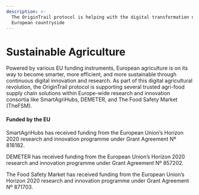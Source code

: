 ```yaml
---
description: >-
  The OriginTrail protocol is helping with the digital transformation of the
  European countryside
---
```


# Sustainable Agriculture

Powered by various EU funding instruments, European agriculture is on its way to become smarter, more efficient, and more sustainable through continuous digital innovation and research. As part of this digital agricultural revolution, the OriginTrail protocol is supporting several trusted agri-food supply chain solutions within Europe-wide research and innovation consortia like SmartAgriHubs, DEMETER, and The Food Safety Market (TheFSM).

#### Funded by the EU

SmartAgriHubs has received funding from the European Union’s Horizon 2020 research and innovation programme under Grant Agreement Nº 818182.

DEMETER has received funding from the European Union’s Horizon 2020 research and innovation programme under Grant Agreement Nº 857202.

The Food Safety Market has received funding from the European Union’s Horizon 2020 research and innovation programme under Grant Agreement Nº 871703.
